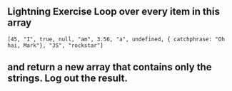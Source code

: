 ## Lightning Exercise Loop over every item in this array
```[45, "I", true, null, "am", 3.56, "a", undefined, { catchphrase: "Oh hai, Mark"}, "JS", "rockstar"]``` 
## and return a new array that contains only the strings. Log out the result.